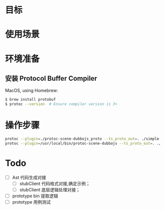 # 目标

# 使用场景

# 环境准备

## 安装 Protocol Buffer Compiler

MacOS, using Homebrew:

```bash
$ brew install protobuf
$ protoc --version  # Ensure compiler version is 3+
```

# 操作步骤

```bash
protoc --plugin=./protoc-scene-dubbojs_proto --ts_proto_out=. ./simple.proto
protoc --plugin=/usr/local/bin/protoc-scene-dubbojs --ts_proto_out=. ./simple.proto
```

# Todo

- [ ] Ast 代码生成对接
  - [ ] stubClient 代码格式对接,确定示例；
  - [ ] stubClient 底层逻辑处理对接；
- [ ] prototype bin 提取逻辑
- [ ] prototype 用例测试
